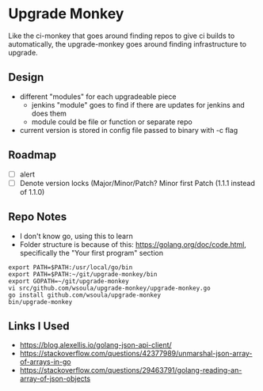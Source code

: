 Upgrade Monkey
===

Like the ci-monkey that goes around finding repos to give ci builds to automatically,
the upgrade-monkey goes around finding infrastructure to upgrade.

Design
---
* different "modules" for each upgradeable piece
  * jenkins "module" goes to find if there are updates for jenkins and does them
  * module could be file or function or separate repo
* current version is stored in config file passed to binary with -c flag

Roadmap
---
- [ ] alert
- [ ] Denote version locks (Major/Minor/Patch? Minor first Patch (1.1.1 instead of 1.1.0)

Repo Notes
---
* I don't know go, using this to learn
* Folder structure is because of this: https://golang.org/doc/code.html, specifically the "Your first program" section

```
export PATH=$PATH:/usr/local/go/bin
export PATH=$PATH:~/git/upgrade-monkey/bin
export GOPATH=~/git/upgrade-monkey
vi src/github.com/wsoula/upgrade-monkey/upgrade-monkey.go
go install github.com/wsoula/upgrade-monkey
bin/upgrade-monkey
```

Links I Used
---
* https://blog.alexellis.io/golang-json-api-client/
* https://stackoverflow.com/questions/42377989/unmarshal-json-array-of-arrays-in-go
* https://stackoverflow.com/questions/29463791/golang-reading-an-array-of-json-objects
